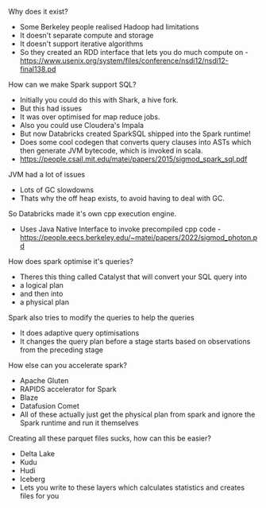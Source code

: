 Why does it exist?
- Some Berkeley people realised Hadoop had limitations
- It doesn't separate compute and storage
- It doesn't support iterative algorithms
- So they created an RDD interface that lets you do much compute on
-<https://www.usenix.org/system/files/conference/nsdi12/nsdi12-final138.pd>

How can we make Spark support SQL?
- Initially you could do this with Shark, a hive fork.
- But this had issues
- It was over optimised for map reduce jobs.
- Also you could use Cloudera's Impala
- But now Databricks created SparkSQL shipped into the Spark runtime!
- Does some cool codegen that converts query clauses into ASTs which then generate JVM bytecode, which is invoked in scala.
- <https://people.csail.mit.edu/matei/papers/2015/sigmod_spark_sql.pdf>

JVM had a lot of issues
- Lots of GC slowdowns
- Thats why the off heap exists, to avoid having to deal with GC.

So Databricks made it's own cpp execution engine.
- Uses Java Native Interface to invoke precompiled cpp code
-<https://people.eecs.berkeley.edu/~matei/papers/2022/sigmod_photon.pd>

How does spark optimise it's queries?
- Theres this thing called Catalyst that will convert your SQL query into
- a logical plan
- and then into 
- a physical plan

Spark also tries to modify the queries to help the queries
- It does adaptive query optimisations
- It changes the query plan before a stage starts based on observations from the preceding stage

How else can you accelerate spark?
- Apache Gluten
- RAPIDS accelerator for Spark
- Blaze
- Datafusion Comet
- All of these actually just get the physical plan from spark and ignore the Spark runtime and run it themselves

Creating all these parquet files sucks, how can this be easier?
- Delta Lake
- Kudu
- Hudi
- Iceberg
- Lets you write to these layers which calculates statistics and creates files for you